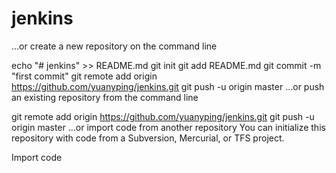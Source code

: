 # jenkins
…or create a new repository on the command line

echo "# jenkins" >> README.md
git init
git add README.md
git commit -m "first commit"
git remote add origin https://github.com/yuanyping/jenkins.git
git push -u origin master
…or push an existing repository from the command line

git remote add origin https://github.com/yuanyping/jenkins.git
git push -u origin master
…or import code from another repository
You can initialize this repository with code from a Subversion, Mercurial, or TFS project.

Import code
